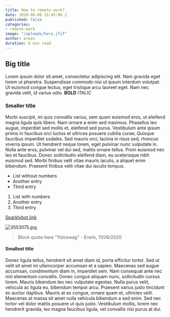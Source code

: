 ```yaml
---
title: How to remote work?
date: 2020-06-08 15:45:00 Z
published: false
categories:
- remote-work
image: "/uploads/hero.jfif"
author: erwin
duration: 6 min read
---
```


## Big title
Lorem ipsum dolor sit amet, consectetur adipiscing elit. Nam gravida eget lorem ut pharetra. Suspendisse commodo nisi ut ipsum interdum volutpat. Ut euismod congue lectus, eget tristique arcu laoreet eget. Nam nec gravida velit, id varius odio. **BOLD** *ITALIC*

<!--more-->

### Smaller title
Morbi suscipit, mi quis convallis varius, sem quam euismod eros, ut eleifend magna ligula quis libero. Nam ornare a enim sed maximus. Phasellus leo augue, imperdiet sed mollis et, eleifend sed purus. Vestibulum ante ipsum primis in faucibus orci luctus et ultrices posuere cubilia curae; Quisque faucibus imperdiet sodales. Sed mauris orci, lacinia in risus sed, rhoncus viverra ipsum. Ut hendrerit neque lorem, eget pulvinar nunc vulputate in. Nulla ante eros, pulvinar vel dui sed, mattis ornare tellus. Proin euismod nec leo et faucibus. Donec sollicitudin eleifend diam, eu scelerisque nibh euismod sed. Morbi finibus velit vitae mauris iaculis, a aliquet enim bibendum. Praesent finibus velit vitae dui iaculis tempus.

* List without numbers
* Another entry
* Third entry

1. List with numbers
2. Another entry
3. Third entry

[Sparklybot link](http://sparklybot.com)

![3553075.jpg](/uploads/3553075.jpg)

> Block quote here "Yoloswag" - Erwin, 11/06/2020

#### Smallest title
Donec ligula tellus, hendrerit sit amet diam id, porta efficitur tortor. Sed ut velit sit amet mi ullamcorper accumsan et a sapien. Maecenas sed augue accumsan, condimentum diam in, imperdiet sem. Nam consequat ante nec nisl elementum convallis. Donec congue aliquam nunc, sollicitudin cursus lorem. Mauris bibendum leo nec vulputate egestas. Nulla purus velit, vehicula ac ligula eu, bibendum tempor arcu. Praesent varius justo tincidunt ex auctor dapibus. Mauris at ex congue, ornare quam et, ultricies velit. Maecenas at massa sit amet nulla vehicula bibendum a sed enim. Sed nec tortor vel dolor mattis posuere ut quis justo. Vestibulum mollis, lorem nec hendrerit gravida, leo magna faucibus ligula, vel convallis nisi purus at dui.

